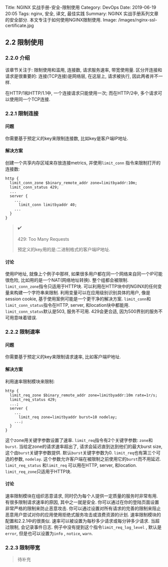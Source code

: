 Title: NGINX 实战手册-安全-限制使用
Category: DevOps
Date: 2019-06-19 20:05
Tags: nginx, 安全, 译文, 最佳实践
Summary: NGINX 实战手册系列文章的安全部分. 本文专注于如何使用NGINX限制使用.
Image: /images/nginx-ssl-certificate.jpg

## 2.2 限制使用

### 2.2.0 介绍

该章节关注于: 限制使用和滥用, 连接数, 请求服务速率, 带宽使用量. 区分开连接和请求是很重要的: 连接(TCP连接)是网络层, 在这层上, 请求被执行, 因此两者并不一样.

在HTTP/1和HTTP/1.1中, 一个连接请求只能使用一次; 而在HTTP/2中, 多个请求可以使用同一个TCP连接.

### 2.2.1 限制连接

#### 问题

你需要基于预定义的key来限制连接数, 比如key是客户端IP地址.

#### 解决方案

创建一个共享内存区域来存放连接metrics, 并使用`limit_conn` 指令来限制打开的连接数:

```nginx
http {
  limit_conn_zone $binary_remote_addr zone=limitbyaddr:10m;
  limit_conn_status 429;
  ...
  server {
    ...
      limit_conn limitbyaddr 40;
    ...
  }
}
```

> :heavy_check_mark:  
>
> 429: Too Many Requests
>
> 预定义的key用的是:二进制格式的客户端IP地址.

#### 讨论

使用IP地址, 就像上个例子中那样, 如果很多用户都在同一个网络来自同一个IP可能很危险, 比如用的是一个NAT(网络地址转换). 整个组都会被限制. `limit_conn_zone`指令只适用于HTTP块. 可以利用在HTTP块中的NGINX的任何变量来构建一个字符串来限制. 利用变量可以在应用级别识别具体的用户, 像是session cookie, 基于使用案例可能是一个更干净的解决方案. `limit_conn`和`limit_conn_status`指令在HTTP, server, 和location块中都能用. `limit_conn_status`默认是503, 服务不可用. 429会更合适, 因为500界别的服务不可用意味着错误.

### 2.2.2 限制速率

#### 问题

你需要基于预定义的key来限制请求速率, 比如客户端IP地址.

#### 解决方案

利用速率限制模块来限制:

```nginx
http {
  limit_req_zone $binary_remote_addr zone=limitbyaddr:10m rate=1r/s;
  limit_req_status 429;
  ...;
  server {
    ...
      limit_req zone=limitbyaddr burst=10 nodelay;
    ...;
  }
}
```

这个zone用关键字参数设置了速率. `limit_req`指令有2个关键字参数: `zone`和`burst`. 当给定zone的请求速率超出了, 请求会延迟直到达到他们的最大burst size, 这个由`burst`关键字参数提供. 默认`burst`关键字参数为0. `limit_req`也有第三个可选的参数, `nodelay`. 这个参数允许客户端在被限制之前使用它的`burst`而不用延迟. `limit_req_status` 和`limit_req` 可以用在HTTP, server, 和location. `limit_req_zone`只适用于HTTP块.

#### 讨论

速率限制模块在组织恶意请求, 同时仍为每个人提供一定质量的服务时非常有用. 有很多限制请求速率的原因, 其中之一就是安全. 你可以通过在你的登陆页面设置非常严格的限制来防止恶意攻击. 你可以通过设置对所有请求的完善的限制来阻止恶意用户尝试对你的应用使用拒绝式服务攻击或浪费资源的计划. 速率限制模块的配置和2.2.1中的很类似. 速率可以被设置为每秒多少请求或每分钟多少请求. 当超过限制, 会记录事件日志. 例子中没有提到这个指令`limit_req_log_level` , 默认是`error`, 但是也可以设置为`info` , `notice`, `warn`.

### 2.2.3 限制带宽

> 待补充
